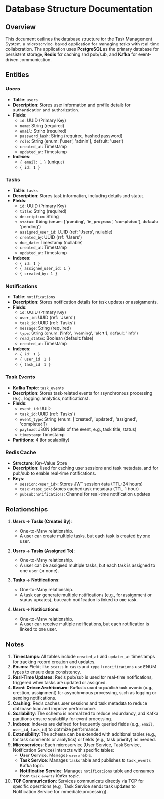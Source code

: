 # Database Structure Documentation

## Overview
This document outlines the database structure for the Task Management System, a microservice-based application for managing tasks with real-time collaboration. The application uses **PostgreSQL** as the primary database for persistent storage, **Redis** for caching and pub/sub, and **Kafka** for event-driven communication.

## Entities

### Users
- **Table**: `users`
- **Description**: Stores user information and profile details for authentication and authorization.
- **Fields**:
  - `id`: UUID (Primary Key)
  - `name`: String (required)
  - `email`: String (required)
  - `password_hash`: String (required, hashed password)
  - `role`: String (enum: ['user', 'admin'], default: 'user')
  - `created_at`: Timestamp
  - `updated_at`: Timestamp
- **Indexes**:
  - `{ email: 1 }` (unique)
  - `{ id: 1 }`

### Tasks
- **Table**: `tasks`
- **Description**: Stores task information, including details and status.
- **Fields**:
  - `id`: UUID (Primary Key)
  - `title`: String (required)
  - `description`: String
  - `status`: String (enum: ['pending', 'in_progress', 'completed'], default: 'pending')
  - `assigned_user_id`: UUID (ref: 'Users', nullable)
  - `created_by`: UUID (ref: 'Users')
  - `due_date`: Timestamp (nullable)
  - `created_at`: Timestamp
  - `updated_at`: Timestamp
- **Indexes**:
  - `{ id: 1 }`
  - `{ assigned_user_id: 1 }`
  - `{ created_by: 1 }`

### Notifications
- **Table**: `notifications`
- **Description**: Stores notification details for task updates or assignments.
- **Fields**:
  - `id`: UUID (Primary Key)
  - `user_id`: UUID (ref: 'Users')
  - `task_id`: UUID (ref: 'Tasks')
  - `message`: String (required)
  - `type`: String (enum: ['info', 'warning', 'alert'], default: 'info')
  - `read_status`: Boolean (default: false)
  - `created_at`: Timestamp
- **Indexes**:
  - `{ id: 1 }`
  - `{ user_id: 1 }`
  - `{ task_id: 1 }`

### Task Events
- **Kafka Topic**: `task_events`
- **Description**: Stores task-related events for asynchronous processing (e.g., logging, analytics, notifications).
- **Fields**:
  - `event_id`: UUID
  - `task_id`: UUID (ref: 'Tasks')
  - `event_type`: String (enum: ['created', 'updated', 'assigned', 'completed'])
  - `payload`: JSON (details of the event, e.g., task title, status)
  - `timestamp`: Timestamp
- **Partitions**: 4 (for scalability)

### Redis Cache
- **Structure**: Key-Value Store
- **Description**: Used for caching user sessions and task metadata, and for pub/sub to enable real-time notifications.
- **Keys**:
  - `session:<user_id>`: Stores JWT session data (TTL: 24 hours)
  - `task:<task_id>`: Stores cached task metadata (TTL: 1 hour)
  - `pubsub:notifications`: Channel for real-time notification updates

## Relationships

1. **Users -> Tasks (Created By)**:
   - One-to-Many relationship.
   - A user can create multiple tasks, but each task is created by one user.

2. **Users -> Tasks (Assigned To)**:
   - One-to-Many relationship.
   - A user can be assigned multiple tasks, but each task is assigned to one user (or none).

3. **Tasks -> Notifications**:
   - One-to-Many relationship.
   - A task can generate multiple notifications (e.g., for assignment or status updates), but each notification is linked to one task.

4. **Users -> Notifications**:
   - One-to-Many relationship.
   - A user can receive multiple notifications, but each notification is linked to one user.

## Notes

1. **Timestamps**: All tables include `created_at` and `updated_at` timestamps for tracking record creation and updates.
2. **Enums**: Fields like `status` in `tasks` and `type` in `notifications` use ENUM types to ensure data consistency.
3. **Real-Time Updates**: Redis pub/sub is used for real-time notifications, triggered when tasks are updated or assigned.
4. **Event-Driven Architecture**: Kafka is used to publish task events (e.g., creation, assignment) for asynchronous processing, such as logging or sending notifications.
5. **Caching**: Redis caches user sessions and task metadata to reduce database load and improve performance.
6. **Scalability**: The schema is normalized to reduce redundancy, and Kafka partitions ensure scalability for event processing.
7. **Indexes**: Indexes are defined for frequently queried fields (e.g., `email`, `user_id`, `task_id`) to optimize performance.
8. **Extensibility**: The schema can be extended with additional tables (e.g., for task comments or analytics) or fields (e.g., task priority) as needed.
9. **Microservices**: Each microservice (User Service, Task Service, Notification Service) interacts with specific tables:
   - **User Service**: Manages `users` table.
   - **Task Service**: Manages `tasks` table and publishes to `task_events` Kafka topic.
   - **Notification Service**: Manages `notifications` table and consumes from `task_events` Kafka topic.
10. **TCP Communication**: Services communicate directly via TCP for specific operations (e.g., Task Service sends task updates to Notification Service for immediate processing).